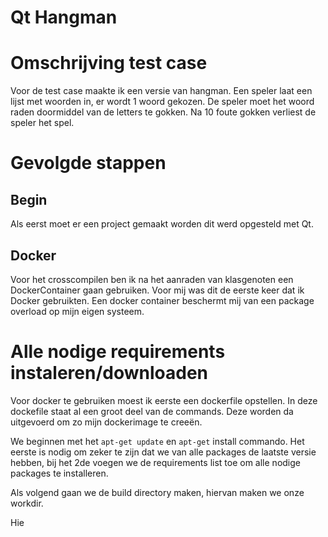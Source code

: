 # Qt Hangman

# Omschrijving test case 


Voor de test case maakte ik een versie van hangman. Een speler laat een lijst met woorden in, er wordt 1 woord gekozen. De speler moet het woord raden doormiddel van de letters te gokken. Na 10 foute gokken verliest de speler het spel. 

# Gevolgde stappen 

## Begin

Als eerst moet er een project gemaakt worden dit werd opgesteld met Qt. 

## Docker

Voor het crosscompilen ben ik na het aanraden van klasgenoten een DockerContainer gaan gebruiken. Voor mij was dit de eerste keer dat ik Docker gebruikten. Een docker container beschermt mij van een package overload op mijn eigen systeem. 
 
# Alle nodige requirements instaleren/downloaden

Voor docker te gebruiken moest ik eerste een dockerfile opstellen.
In deze dockefile staat al een groot deel van de commands. Deze worden da uitgevoerd om zo mijn dockerimage te creeën. 

We beginnen met het `apt-get update` en `apt-get` install commando.
Het eerste is nodig om zeker te zijn dat we van alle packages de laatste versie hebben, bij het 2de voegen we de requirements list toe om alle nodige packages te installeren. 

Als volgend gaan we de build directory maken, hiervan maken we onze workdir. 

Hie